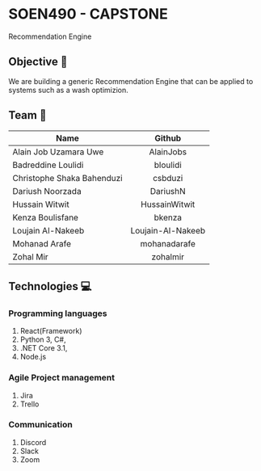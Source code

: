 # SOEN490 - CAPSTONE 
Recommendation Engine

## Objective 🎯
We are building a generic Recommendation Engine that can be applied to systems such as a wash optimizion.

## Team 👥
| Name          | Github        |
| ------------- |:-------------:|
| Alain Job Uzamara Uwe | AlainJobs |
| Badreddine Loulidi | bloulidi |
| Christophe Shaka Bahenduzi | csbduzi |
| Dariush Noorzada | DariushN |
| Hussain Witwit | HussainWitwit |
| Kenza Boulisfane | bkenza |
| Loujain Al-Nakeeb | Loujain-Al-Nakeeb |
| Mohanad Arafe | mohanadarafe |
| Zohal Mir | zohalmir |

## Technologies 💻

### Programming languages

1. React(Framework)
2. Python 3, C#,
3. .NET Core 3.1,
4. Node.js

### Agile Project management

1. Jira
2. Trello

### Communication

1. Discord
2. Slack
3. Zoom
